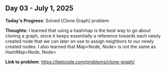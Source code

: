 
## Day 03 - July 1, 2025

**Today's Progress**: Solved [Clone Graph] problem

**Thoughts**: I learned that using a hashmap is the best way to go about cloning a graph, since it keeps essentially a reference towards each newly created node that we can later on use to assign neighbors to our newly created nodes. I also learned that Map<Node, Node> is not the same as HashMap<Node, Node>

**Link to problem**: https://leetcode.com/problems/clone-graph/


